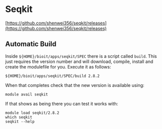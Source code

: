 # Seqkit

[https://github.com/shenwei356/seqkit/releases](https://github.com/shenwei356/seqkit/releases)

## Automatic Build

Inside `${HOME}/bioit/apps/seqkit/SPEC` there is a script called `build`. This just requires the version number and will download, compile, install and create the modulefile for you. Execute it as follows:

    ${HOME}/bioit/apps/seqkit/SPEC/build 2.8.2

When that completes check that the new version is available using:

    module avail seqkit

If that shows as being there you can test it works with:

    module load seqkit/2.8.2
    which seqkit
    seqkit --help
